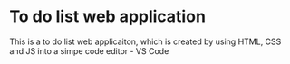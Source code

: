 # To do list web application
This is a to do list web applicaiton, which is created by using HTML, CSS and  JS into a simpe code editor - VS Code

